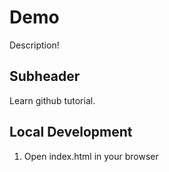 # Demo

Description!


## Subheader

Learn github tutorial.

## Local Development

1. Open index.html in your browser
